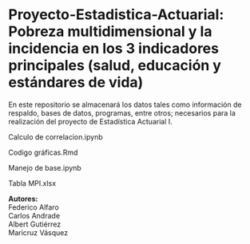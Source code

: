 # Proyecto-Estadistica-Actuarial: Pobreza multidimensional y la incidencia en los 3 indicadores principales (salud, educación y estándares de vida)
En este repositorio se almacenará los datos tales como información de respaldo, bases de datos, programas, entre otros; necesarios para la realización del proyecto de Estadística Actuarial I.  

Calculo de correlacion.ipynb  
  
Codigo gráficas.Rmd  
  
Manejo de base.ipynb  
  
Tabla MPI.xlsx  

**Autores:**  
Federico Alfaro  
Carlos Andrade  
Albert Gutiérrez  
Maricruz Vásquez  
